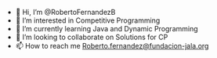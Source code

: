 - 👋 Hi, I’m @RobertoFernandezB
- 👀 I’m interested in Competitive Programming
- 🌱 I’m currently learning Java and Dynamic Programming
- 💞️ I’m looking to collaborate on Solutions for CP
- 📫 How to reach me Roberto.fernandez@fundacion-jala.org

<!---
RobertoFernandezB/RobertoFernandezB is a ✨ special ✨ repository because its `README.md` (this file) appears on your GitHub profile.
You can click the Preview link to take a look at your changes.
--->
